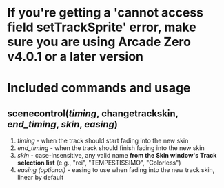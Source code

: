 # If you're getting a 'cannot access field setTrackSprite' error, make sure you are using Arcade Zero v4.0.1 or a later version
# Included commands and usage
## scenecontrol(_timing_, changetrackskin, _end_timing_, _skin_, _easing_)
1. _timing_ - when the track should start fading into the new skin
2. _end_timing_ - when the track should finish fading into the new skin
3. _skin_ - case-insensitive, any valid name **from the Skin window's Track selection list** (e.g., "rei", "TEMPESTISSIMO", "Colorless")
4. _easing (optional)_ - easing to use when fading into the new track skin, linear by default
